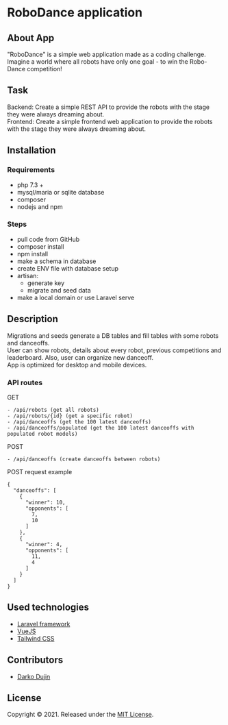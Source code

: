 # RoboDance application

## About App

"RoboDance" is a simple web application made as a coding challenge.
Imagine a world where all robots have only one goal - to win the Robo-Dance competition!

## Task

Backend: Create a simple REST API to provide the robots with the stage they were always dreaming about.  
Frontend: Create a simple frontend web application to provide the robots with the stage they were always dreaming about.

## Installation

### Requirements

- php 7.3 +
- mysql/maria or sqlite database
- composer
- nodejs and npm

### Steps

- pull code from GitHub
- composer install
- npm install
- make a schema in database
- create ENV file with database setup
- artisan:
    - generate key
    - migrate and seed data
- make a local domain or use Laravel serve

## Description

Migrations and seeds generate a DB tables and fill tables with some robots and danceoffs.    
User can show robots, details about every robot, previous competitions and leaderboard. Also, user can organize new danceoff.  
App is optimized for desktop and mobile devices.

### API routes

GET
```
- /api/robots (get all robots)
- /api/robots/{id} (get a specific robot)
- /api/danceoffs (get the 100 latest danceoffs)
- /api/danceoffs/populated (get the 100 latest danceoffs with populated robot models)
```
POST
```
- /api/danceoffs (create danceoffs between robots)
```
POST request example
```
{
  "danceoffs": [    
    {
      "winner": 10,
      "opponents": [
        7,
        10
      ]
    },
    {
      "winner": 4,
      "opponents": [
        11,
        4
      ]
    }
  ]
}
```

## Used technologies

- [Laravel framework](https://laravel.com/)
- [VueJS](https://vuejs.org/)
- [Tailwind CSS](https://tailwindcss.com/)


## Contributors

- [Darko Dujin](https://github.com/daxter75)

## License

Copyright © 2021.
Released under the [MIT License](LICENSE).
